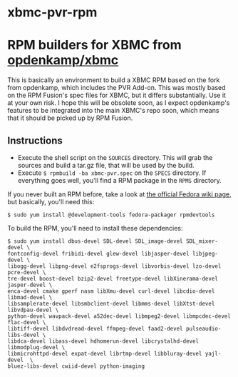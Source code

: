 xbmc-pvr-rpm
============

# RPM builders for XBMC from [opdenkamp/xbmc](https://github.com/opdenkamp/xbmc)

This is basically an environment to build a XBMC RPM based on the fork from opdenkamp, which includes the PVR Add-on. This was mostly based on the RPM Fusion's spec files for XBMC, but it differs substantially. Use it at your own risk. I hope this will be obsolete soon, as I expect opdenkamp's features to be integrated into the main XBMC's repo soon, which means that it should be picked up by RPM Fusion.

## Instructions

 * Execute the shell script on the `SOURCES` directory. This will grab the sources and build a tar.gz file, that will be used by the build.
 * Execute `$ rpmbuild -ba xbmc-pvr.spec` on the `SPECS` directory. If everything goes well, you'll find a RPM package in the `RPMS` directory.

If you never built an RPM before, take a look at [the official Fedora wiki page](http://fedoraproject.org/wiki/How_to_create_an_RPM_package), but basically, you'll need this:

    $ sudo yum install @development-tools fedora-packager rpmdevtools

To build the RPM, you'll need to install these dependencies:

    $ sudo yum install dbus-devel SDL-devel SDL_image-devel SDL_mixer-devel \
    fontconfig-devel fribidi-devel glew-devel libjasper-devel libjpeg-devel \
    libogg-devel libpng-devel e2fsprogs-devel libvorbis-devel lzo-devel pcre-devel \
    tre-devel boost-devel bzip2-devel freetype-devel libXinerama-devel jasper-devel \
    enca-devel cmake gperf nasm libXmu-devel curl-devel libcdio-devel libmad-devel \
    libsamplerate-devel libsmbclient-devel libmms-devel libXtst-devel libvdpau-devel \
    python-devel wavpack-devel a52dec-devel libmpeg2-devel libmpcdec-devel flac-devel \ 
    libtiff-devel libdvdread-devel ffmpeg-devel faad2-devel pulseaudio-libs-devel \
    libdca-devel libass-devel hdhomerun-devel libcrystalhd-devel libmodplug-devel \ 
    libmicrohttpd-devel expat-devel librtmp-devel libbluray-devel yajl-devel  \
    bluez-libs-devel cwiid-devel python-imaging 
